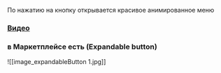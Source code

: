 По нажатию на кнопку открывается красивое анимированное меню
### [Видео](https://www.youtube.com/watch?v=TVMXxj65Hjs&list=PLCqeT4jze6ZcBHyVAIM00J-zog_m8hDnW)
### в Маркетплейсе есть (Expandable button)
![[image_expandableButton 1.jpg]]
